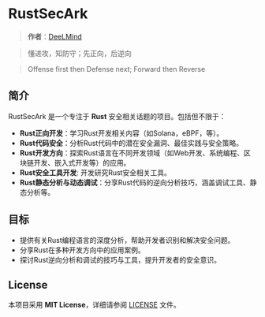 # RustSecArk

> **作者**：[DeeLMind](https://deelmind.com/)

> 懂进攻，知防守；先正向，后逆向

> Offense first then Defense next; Forward then Reverse

## 简介

RustSecArk 是一个专注于 **Rust** 安全相关话题的项目。包括但不限于：

- **Rust正向开发**：学习Rust开发相关内容（如Solana，eBPF，等）。
- **Rust代码安全**：分析Rust代码中的潜在安全漏洞、最佳实践与安全策略。
- **Rust开发方向**：探索Rust语言在不同开发领域（如Web开发、系统编程、区块链开发、嵌入式开发等）的应用。
- **Rust安全工具开发**: 开发研究Rust安全相关工具。
- **Rust静态分析与动态调试**：分享Rust代码的逆向分析技巧，涵盖调试工具、静态分析等。

## 目标

- 提供有关Rust编程语言的深度分析，帮助开发者识别和解决安全问题。
- 分享Rust在多种开发方向中的应用案例。
- 探讨Rust逆向分析和调试的技巧与工具，提升开发者的安全意识。

## License

本项目采用 **MIT License**，详细请参阅 [LICENSE](LICENSE) 文件。